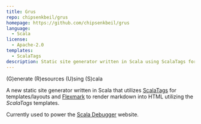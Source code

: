 ```yaml
---
title: Grus
repo: chipsenkbeil/grus
homepage: https://github.com/chipsenkbeil/grus
language:
  - Scala
license:
  - Apache-2.0
templates:
  - ScalaTags
description: Static site generator written in Scala using ScalaTags for templates and Flexmark for markdown.
---
```


(G)enerate (R)esources (U)sing (S)cala

A new static site generator written in Scala that utilizes [ScalaTags](http://www.lihaoyi.com/scalatags/) for templates/layouts and [Flexmark](https://github.com/vsch/flexmark-java) to render markdown into HTML utilizing the _ScalaTags_ templates.

Currently used to power the [Scala Debugger](https://scala-debugger.org) website.
